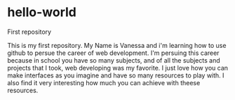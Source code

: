 # hello-world
First repository

This is my first repository. My Name is Vanessa and i'm learning how to use github to persue the career of web development. I'm persuing this career because in school you have so many subjects, and of all the subjects and projects that I took, web developing was my favorite. I just love how you can make interfaces as you imagine and have so many resources to play with. I also find it very interesting how much you can achieve with theese resources.

